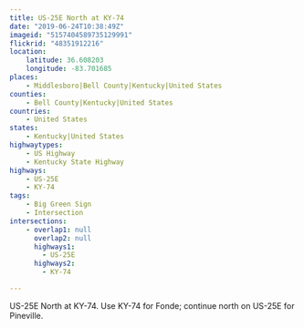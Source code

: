 ```yaml
---
title: US-25E North at KY-74
date: "2019-06-24T10:38:49Z"
imageid: "5157404589735129991"
flickrid: "48351912216"
location:
    latitude: 36.608203
    longitude: -83.701685
places:
    - Middlesboro|Bell County|Kentucky|United States
counties:
    - Bell County|Kentucky|United States
countries:
    - United States
states:
    - Kentucky|United States
highwaytypes:
    - US Highway
    - Kentucky State Highway
highways:
    - US-25E
    - KY-74
tags:
    - Big Green Sign
    - Intersection
intersections:
    - overlap1: null
      overlap2: null
      highways1:
        - US-25E
      highways2:
        - KY-74

---
```

US-25E North at KY-74.  Use KY-74 for Fonde; continue north on US-25E for Pineville.